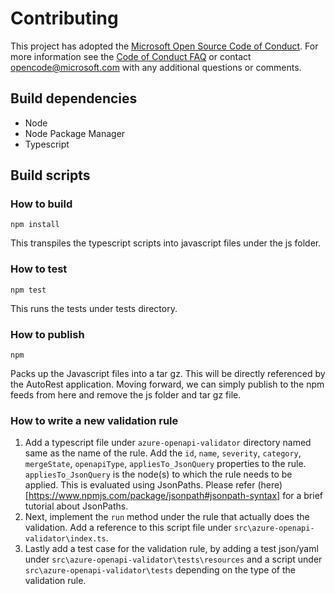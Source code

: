# Contributing

This project has adopted the [Microsoft Open Source Code of Conduct](https://opensource.microsoft.com/codeofconduct/). For more information see the [Code of Conduct FAQ](https://opensource.microsoft.com/codeofconduct/faq/) or contact [opencode@microsoft.com](mailto:opencode@microsoft.com) with any additional questions or comments.

## Build dependencies
- Node
- Node Package Manager
- Typescript

## Build scripts
### How to build
```
npm install
```
This transpiles the typescript scripts into javascript files under the js folder.
### How to test
```
npm test
```
This runs the tests under tests directory.
### How to publish
```
npm 
```
Packs up the Javascript files into a tar gz. This will be directly referenced by the AutoRest application. Moving forward, we can simply publish to the npm feeds from here and remove the js folder and tar gz file.

### How to write a new validation rule
1. Add a typescript file under ```azure-openapi-validator``` directory named same as the name of the rule. Add the ```id```, ```name```, ```severity```, ```category```,  ```mergeState```,  ```openapiType```,  ```appliesTo_JsonQuery``` properties to the rule. ```appliesTo_JsonQuery``` is the node(s) to which the rule needs to be applied. This is evaluated using JsonPaths. Please refer (here)[https://www.npmjs.com/package/jsonpath#jsonpath-syntax] for a brief tutorial about JsonPaths.
2. Next, implement the ```run``` method under the rule that actually does the validation. Add a reference to this script file under ```src\azure-openapi-validator\index.ts```.
3. Lastly add a test case for the validation rule, by adding a test json/yaml under ```src\azure-openapi-validator\tests\resources``` and a script under ```src\azure-openapi-validator\tests``` depending on the type of the validation rule.